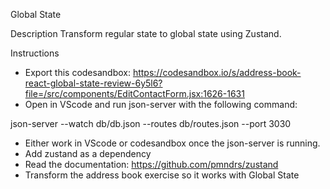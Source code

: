 Global State

Description
Transform regular state to global state using Zustand.

Instructions

- Export this codesandbox: https://codesandbox.io/s/address-book-react-global-state-review-6y5l6?file=/src/components/EditContactForm.jsx:1626-1631
- Open in VScode and run json-server with the following command:

json-server --watch db/db.json --routes db/routes.json --port 3030

- Either work in VScode or codesandbox once the json-server is running.
- Add zustand as a dependency
- Read the documentation: https://github.com/pmndrs/zustand
- Transform the address book exercise so it works with Global State

